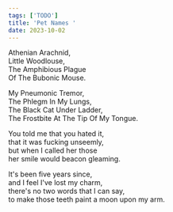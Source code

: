 ```yaml
---
tags: ['TODO']
title: 'Pet Names '
date: 2023-10-02
---
```


Athenian Arachnid,  
Little Woodlouse,  
The Amphibious Plague  
Of The Bubonic Mouse.

My Pneumonic Tremor,  
The Phlegm In My Lungs,  
The Black Cat Under Ladder,  
The Frostbite At The Tip Of My Tongue.

You told me that you hated it,  
that it was fucking unseemly,  
but when I called her those  
her smile would beacon gleaming.

It's been five years since,  
and I feel I've lost my charm,  
there's no two words that I can say,  
to make those teeth paint a moon upon my arm.
